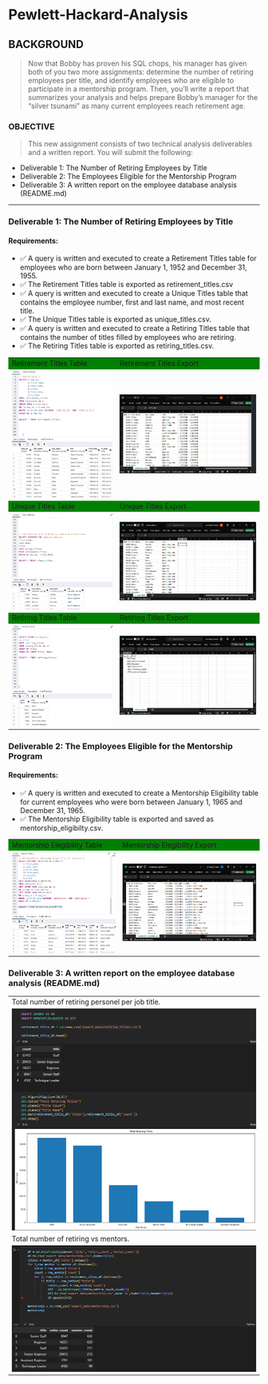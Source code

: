 # Pewlett-Hackard-Analysis

## BACKGROUND

> Now that Bobby has proven his SQL chops, his manager has given both of you two more assignments: determine the number of retiring employees per title, and identify employees who are eligible to participate in a mentorship program. Then, you’ll write a report that summarizes your analysis and helps prepare Bobby’s manager for the “silver tsunami” as many current employees reach retirement age.

### OBJECTIVE

>This new assignment consists of two technical analysis deliverables and a written report. You will submit the following:

- Deliverable 1: The Number of Retiring Employees by Title
- Deliverable 2: The Employees Eligible for the Mentorship Program
- Deliverable 3: A written report on the employee database analysis (README.md)

---

### Deliverable 1: The Number of Retiring Employees by Title

#### Requirements:
- :white_check_mark: A query is written and executed to create a Retirement Titles table for employees who are born between January 1, 1952 and December 31, 1955.
- :white_check_mark: The Retirement Titles table is exported as retirement_titles.csv
- :white_check_mark: A query is written and executed to create a Unique Titles table that contains the employee number, first and last name, and most recent title.
- :white_check_mark: The Unique Titles table is exported as unique_titles.csv.
- :white_check_mark: A query is written and executed to create a Retiring Titles table that contains the number of titles filled by employees who are retiring. 
- :white_check_mark: The Retiring Titles table is exported as retiring_titles.csv.

<table style="width: 100%">
  <tr>
    <td bgcolor="green">
      Retirement Titles Table
   </td>
      <td bgcolor="green">
        Retirement Titles Export
      </td>
  </tr>
  <tr>
    <td><img src="https://github.com/jcaraway-na/Pewlett-Hackard-Analysis/blob/main/resources/retirement_titles.png" width=100% height=100%></td>
    <td><img src="https://github.com/jcaraway-na/Pewlett-Hackard-Analysis/blob/main/resources/retirement_titles_export.png" width=100% height=100%></td>
  </tr>
  <tr>
     <td bgcolor="green">
      Unique Titles Table
   </td>
     <td bgcolor="green">
      Unique Titles Export
   </td>
  </tr>
    <tr>
    <td><img src="https://github.com/jcaraway-na/Pewlett-Hackard-Analysis/blob/main/resources/unique_titles.png" width=100% height=100%></td>
    <td><img src="https://github.com/jcaraway-na/Pewlett-Hackard-Analysis/blob/main/resources/unique_titles_export.png" width=100% height=100%></td>
  </tr>
    <tr>
     <td bgcolor="green">
      Retiring Titles Table
   </td>
     <td bgcolor="green">
      Retiring Titles Export
   </td>
  </tr>
    <tr>
    <td><img src="https://github.com/jcaraway-na/Pewlett-Hackard-Analysis/blob/main/resources/retiring_titles.png" width=100% height=100%></td>
    <td><img src="https://github.com/jcaraway-na/Pewlett-Hackard-Analysis/blob/main/resources/retiring_titles_export.png" width=100% height=100%></td>
  </tr>
</table>

### Deliverable 2: The Employees Eligible for the Mentorship Program

#### Requirements:
- :white_check_mark: A query is written and executed to create a Mentorship Eligibility table for current employees who were born between January 1, 1965 and December 31, 1965. 
- :white_check_mark: The Mentorship Eligibility table is exported and saved as mentorship_eligibilty.csv. 

<table style="width: 100%">
  <tr>
     <td bgcolor="green">
      Mentorship Elegibility Table
   </td>
       <td bgcolor="green">
        Mentorship Elegibility Export
      </td>
  </tr>
  <tr>
    <td><img src="https://github.com/jcaraway-na/Pewlett-Hackard-Analysis/blob/main/resources/mentorship_eligibility.png" width=100% height=100%></td>
    <td><img src="https://github.com/jcaraway-na/Pewlett-Hackard-Analysis/blob/main/resources/mentorship_eligibility_export.png" width=100% height=100%></td>
  </tr>
</table>

### Deliverable 3: A written report on the employee database analysis (README.md)

<table>
  <tr>
    <td>Total number of retiring personel per job title.</td>
  </tr>
  <tr>
    <td><img src="https://github.com/jcaraway-na/Pewlett-Hackard-Analysis/blob/main/resources/retiring_titels_df.png" width=100% height=100%></td>
  </tr>
    <tr>
    <td>Total number of retiring vs mentors.</td>
  </tr>
  <tr>
    <td><img src="https://github.com/jcaraway-na/Pewlett-Hackard-Analysis/blob/main/resources/mentor_retire_df.png" width=100% height=100%></td>
  </tr>
</table>

